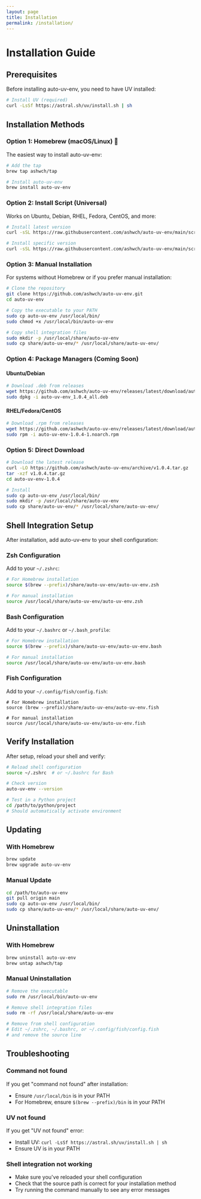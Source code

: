 ```yaml
---
layout: page
title: Installation
permalink: /installation/
---
```


# Installation Guide

## Prerequisites

Before installing auto-uv-env, you need to have UV installed:

```bash
# Install UV (required)
curl -LsSf https://astral.sh/uv/install.sh | sh
```

## Installation Methods

### Option 1: Homebrew (macOS/Linux) 🍺

The easiest way to install auto-uv-env:

```bash
# Add the tap
brew tap ashwch/tap

# Install auto-uv-env
brew install auto-uv-env
```

### Option 2: Install Script (Universal)

Works on Ubuntu, Debian, RHEL, Fedora, CentOS, and more:

```bash
# Install latest version
curl -sSL https://raw.githubusercontent.com/ashwch/auto-uv-env/main/scripts/install.sh | bash

# Install specific version
curl -sSL https://raw.githubusercontent.com/ashwch/auto-uv-env/main/scripts/install.sh | bash -s -- 1.0.4
```

### Option 3: Manual Installation

For systems without Homebrew or if you prefer manual installation:

```bash
# Clone the repository
git clone https://github.com/ashwch/auto-uv-env.git
cd auto-uv-env

# Copy the executable to your PATH
sudo cp auto-uv-env /usr/local/bin/
sudo chmod +x /usr/local/bin/auto-uv-env

# Copy shell integration files
sudo mkdir -p /usr/local/share/auto-uv-env
sudo cp share/auto-uv-env/* /usr/local/share/auto-uv-env/
```

### Option 4: Package Managers (Coming Soon)

#### Ubuntu/Debian

```bash
# Download .deb from releases
wget https://github.com/ashwch/auto-uv-env/releases/latest/download/auto-uv-env_1.0.4_all.deb
sudo dpkg -i auto-uv-env_1.0.4_all.deb
```

#### RHEL/Fedora/CentOS

```bash
# Download .rpm from releases
wget https://github.com/ashwch/auto-uv-env/releases/latest/download/auto-uv-env-1.0.4-1.noarch.rpm
sudo rpm -i auto-uv-env-1.0.4-1.noarch.rpm
```

### Option 5: Direct Download

```bash
# Download the latest release
curl -LO https://github.com/ashwch/auto-uv-env/archive/v1.0.4.tar.gz
tar -xzf v1.0.4.tar.gz
cd auto-uv-env-1.0.4

# Install
sudo cp auto-uv-env /usr/local/bin/
sudo mkdir -p /usr/local/share/auto-uv-env
sudo cp share/auto-uv-env/* /usr/local/share/auto-uv-env/
```

## Shell Integration Setup

After installation, add auto-uv-env to your shell configuration:

### Zsh Configuration

Add to your `~/.zshrc`:

```zsh
# For Homebrew installation
source $(brew --prefix)/share/auto-uv-env/auto-uv-env.zsh

# For manual installation
source /usr/local/share/auto-uv-env/auto-uv-env.zsh
```

### Bash Configuration

Add to your `~/.bashrc` or `~/.bash_profile`:

```bash
# For Homebrew installation
source $(brew --prefix)/share/auto-uv-env/auto-uv-env.bash

# For manual installation
source /usr/local/share/auto-uv-env/auto-uv-env.bash
```

### Fish Configuration

Add to your `~/.config/fish/config.fish`:

```fish
# For Homebrew installation
source (brew --prefix)/share/auto-uv-env/auto-uv-env.fish

# For manual installation
source /usr/local/share/auto-uv-env/auto-uv-env.fish
```

## Verify Installation

After setup, reload your shell and verify:

```bash
# Reload shell configuration
source ~/.zshrc  # or ~/.bashrc for Bash

# Check version
auto-uv-env --version

# Test in a Python project
cd /path/to/python/project
# Should automatically activate environment
```

## Updating

### With Homebrew

```bash
brew update
brew upgrade auto-uv-env
```

### Manual Update

```bash
cd /path/to/auto-uv-env
git pull origin main
sudo cp auto-uv-env /usr/local/bin/
sudo cp share/auto-uv-env/* /usr/local/share/auto-uv-env/
```

## Uninstallation

### With Homebrew

```bash
brew uninstall auto-uv-env
brew untap ashwch/tap
```

### Manual Uninstallation

```bash
# Remove the executable
sudo rm /usr/local/bin/auto-uv-env

# Remove shell integration files
sudo rm -rf /usr/local/share/auto-uv-env

# Remove from shell configuration
# Edit ~/.zshrc, ~/.bashrc, or ~/.config/fish/config.fish
# and remove the source line
```

## Troubleshooting

### Command not found

If you get "command not found" after installation:
- Ensure `/usr/local/bin` is in your PATH
- For Homebrew, ensure `$(brew --prefix)/bin` is in your PATH

### UV not found

If you get "UV not found" error:
- Install UV: `curl -LsSf https://astral.sh/uv/install.sh | sh`
- Ensure UV is in your PATH

### Shell integration not working

- Make sure you've reloaded your shell configuration
- Check that the source path is correct for your installation method
- Try running the command manually to see any error messages